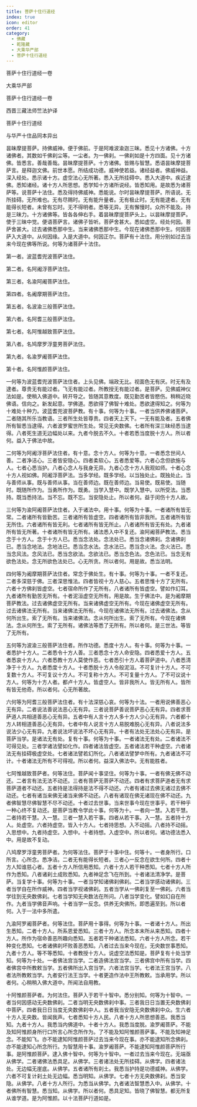 ```yaml
---
title: 菩萨十住行道经
index: true
icon: editor
order: 41
category:
  - 佛藏
  - 乾隆藏
  - 大乘华严部
  - 菩萨十住行道经
---
```


菩萨十住行道经一卷  

大乘华严部  

菩萨十住行道经一卷  

西晋三藏法师竺法护译  

菩萨十住行道经  

与华严十住品同本异出  

昙昧摩提菩萨。持佛威神。便于佛前。于是阿难波渝迦三昧。悉见十方诸佛。十方诸佛者。其数如千佛刹尘等。一尘者。为一佛刹。一佛刹如是十方四面。见十方诸佛。皆悉言。善哉善哉。昙昧摩提菩萨。十方诸佛。皆赐与智慧。悉语昙昧摩提菩萨言。是释迦文佛。前世本愿。所结成功德。威神使若益。诸经益者。佛威神益。深入经处。悉示诸十方。虚空法心无所著。悉入无所挂碍中。悉入大道中。疾近逮佛。悉知诸经。诸十方人所思想。悉学知十方诸所说经。皆悉知用。是故悉为诸菩萨等。说菩萨十法住。悉及得持佛威神。悉能说。尔时昙昧摩提菩萨。所语说。无所挂碍。无所难也。无有尽赐时。无有能升量者。无有极止时。无有能逮者。无有能得长短者。未曾有忘时。无不得明者。悉等无异。无有懈慢时。众所不能及。持是三昧力。十方诸佛等。皆各各伸右手。着昙昧摩提菩萨头上。以昙昧摩提菩萨。使于三昧中觉。便语菩萨言。诸佛子皆听。菩萨舍甚大。悉如虚空。经处何因。菩萨舍甚大。过去诸佛悉那中生。当来诸佛悉那中生。今现在诸佛悉那中生。何因菩萨入大道中。从何因缘。入是大道中。何因正尔。菩萨有十法住。用分别如过去当来今现在佛等所说。何等为诸菩萨十法住。  

第一者。波蓝耆兜波菩萨法住。  

第二者。名阿阇浮菩萨法住。  

第三者。名渝阿阇菩萨法住。  

第四者。名阇摩期菩萨法住。  

第五者。名波渝三般菩萨法住。  

第六者。名阿耆三般菩萨法住。  

第七者。名阿惟越致菩萨法住。  

第八者。名鸠摩罗浮童男菩萨法住。  

第九者。名渝罗阇菩萨法住。  

第十者。名阿惟颜菩萨法住。  

一何等为波蓝耆兜波菩萨法住者。上头见佛。端政无比。视面色无有厌。时无有及逮者。尊贵无有能过者。飞无有能过者。所教授无有能过者。是菩萨。见佛威神仪法如是。使稍入佛道中。转开导之。皆随其意教度。既见勤苦者皆愍伤。稍稍近晓佛语。信向之。新发起意。学佛道。悉欲得了佛智十难处。悉欲逮得知之。何等为十难处十种力。波蓝耆兜波菩萨教。有十事。何等为十事。一者当供养佛诸菩萨。二者随其所乐当教语。三者所生处皆尊贵。四者天上天下。一无有能及者。五者佛所有智悉当逮得。六者波罗蜜世所生处。常见无央数佛。七者所有深三昧经悉当逮得。八者死生道无边幅处以来。九者今脱去不久。十者若悉当度脱十方人。所以者何。益入于佛法中故。  

二何等为阿阇浮菩萨法住者。有十意。念十方人。何等为十意。一者悉念世间人善。二者净洁心。三者皆安隐心。四者柔软心。五者悉爱等。六者心念但欲施与人。七者心悉当护。八者心念人与我身无异。九者心念十方人我观如师。十者心念十方人视如佛。阿阇浮菩萨法。当多学经。既多学经。以当独处止。既独处止。当与善师从事。既与善师从事。当在善师边。既在善师边。当易使。既易使。当随时。既随所作为。当勇所作为。既勇。当学入慧中。既学入慧中。以所受法。当悉持。既当悉持法。当不忘。既不忘。当安隐处止。所以者何。益于闵伤十方人故。  

三何等为渝阿阇菩萨法住者。入于诸法中。用十事。何等为十事。一者诸所有皆无常。二者诸所有皆勤苦。三者诸所有皆虚空。四者诸所有皆非我所。五者诸所有皆无所住。六者诸所有皆无利。七者诸所有皆无所止。八者诸所有皆无有处。九者诸所有皆无所著。十者诸所有皆无所有。诸法悉入中不复还。渝阿阇菩萨教法。悉当念于十方人。念于十方人已。悉当念法处。念法处已。悉当念诸佛刹。念诸佛刹已。悉当念地法。念地法已。悉当念水法。念水法已。悉当念火法。念火法已。悉当念风法。念风法已。悉当念欲法。念欲法已。悉当念色法。念色法已。当念无有欲色法处。念无所欲色法处已。心无所贪。所以者何。用是故。悉当法明。  

四何等为阇摩期菩萨法住者。常念于佛处生。有十事。何等为十事。一者不复还。二者多深慈于佛。三者深思惟法。四者皆视十方人慈心。五者思惟十方了无所有。六者十方佛刹皆虚空。七者宿命所作了无所有。八者诸所有皆虚空。譬如作幻耳。九者诸所有勤苦无所有。十者泥洹虚空无所有。用是故。生于佛法中。是为阇摩期菩萨教法。过去诸佛虚空无所有。当来诸佛虚空无所有。今现在诸佛虚空无所有。过去诸佛法无所有。当来诸佛法无所有。今现在诸佛法无所有。过去诸佛法。念从何所出生。索了无所有。当来诸佛法。念从何所出生。索了无所有。今现在诸佛法。念从何所生。索了无所有。诸佛法等悉了无所有。所以者何。是三世法。等皆了无所有。  

五何等为波渝三般菩萨法住者。所作功德。悉度十方人。有十事。何等为十事。一者悉护十方人。二者悉令十方人善。三者悉念十方人命安隐。四者悉爱十方人。五者悉哀十方人。六者悉教十方人莫使作恶。七者悉引十方人着菩萨道中。八者悉清净于十方人。九者悉度十方人。十者悉脱十方人令般泥洹。不可复计十方人。不可复数十方人。不可复议十方人。不可复称十方人。不可复量十方人。了不可议说十方人。何等为十方人者。都卢十方人。皆虚空人。皆非我所人。皆无所有人。皆所有皆无他奇。所以者何。心无所著故。  

六何等为阿耆三般菩萨法住者。有十法深慈心哀。何等为十法。一者用说佛善恶心无有异。二者说法善说法恶心无有异。三者说菩萨善说菩萨恶心无有异。四者求菩萨道人共相道善恶心无有异。五者中有人言十方人多十方人少心无有异。六者都十方人转相道善恶心无有异。七者中有人说言十方人易脱难脱心无有异。八者说法多说法少心无有异。九者说法坏说法不坏心无有异。十者有法处无法处心无有异。是菩萨当学。是诸法无有处。复有十事。何等为十事。一者诸法无有处。二者诸法不可得见处。三者学诸法譬如化作。四者诸法皆虚空。五者诸法若干种虚空。六者诸法无有挂碍极虚空处。七者诸法譬若幻所化。八者诸法譬梦中所有。九者诸法不可计。十者诸法无所有不可得视。所以者何。益深入佛法中。无有能胜者。  

七阿惟越致菩萨者。何等法住。菩萨闻十事坚住。何等为十事。一者有佛无佛不动还。二者言有法无法不动还。三者有菩萨无菩萨不动还。四者有求菩萨道者无有求菩萨道者不动还。五者持是法得持是法不得不动还。六者有诸过去佛无诸过去佛不动还。七者有诸当来佛无诸当来佛不动还。八者有诸现在佛无诸现在佛不动还。九者佛智慧尽佛智慧不尽不动还。十者过去世事。当来世事今现在世事乎。若干种乎一种心终不复动还。是菩萨当教令学此十事。何等为十。一者向一慧。入若干慧。二者持若干慧。入一慧。三者一慧入若干事。四者从若干事。入一慧。五者持十方人。处虚空。六者持虚空。皆入十方人。七者持思想。入不动摇。八者持不动摇。入思想中。九者持虚空。入想中。十者持想。入虚空中。所以者何。诸功德法悉入中。用是故不复动。  

八鸠摩罗浮童男菩萨者。为何等法住。菩萨于十事中住。何等十。一者身所行。口所言。心所念。悉净洁。二者无有能得长短者。三者心一反念在欲生何所。四者十方人知谁慈心者。五者十方人所信用悉知。六者十方人若干种悉知。七者十方人所作为悉知。八者诸刹土成败悉知。九者神足念飞在所到。十者诸法清净学。是菩萨。当复学十事。何等为十事。一者当学知诸佛刹佛刹。二者当学感动诸佛刹。三者当学自在所作威神。四者当学视诸佛刹。五者当学从一佛刹复至一佛刹。六者当学往到无央数佛刹。七者当学知无央数法在所问。八者当学变化。譬如幻自在所作。九者当学佛音声响。十者当学一反念。供养无央佛所。即悉遍至到。所以者何。入于一法中多所遣。  

九渝阿罗阇菩萨者。何等法住。菩萨用十事得。何等为十事。一者诸十方人。所出生悉知。二者十方人。所系恩爱悉知。三者十方人。所念本末所从来悉知。四者十方人。所作为宿命善恶所趣向悉知。五者若干种诸法悉知。六者十方人所念。若干种变化悉知。七者诸佛刹坏败善恶悉知。八者过去当来今现在。无央数世事悉知。九者十方人。等不等悉知。十者教授十方人。说虚空法悉知是。菩萨复有十处当学知。何等为十处。一者佛法宫当学。二者造佛法宫当学。三者佛宫中所有当学。四者佛宫中所教敕当学。五者佛所出入宫当学。六者法宫当学。七者法王宫当学。八者法所教敕当学。九者安行法王当学。十者更造作法中王所教敕。当承用学。所以者何。心稍稍入佛大道中。所闻法自用教。  

十阿惟颜菩萨者。为何法住。菩萨入于若干十智中。悉分别知。何等为十智中。一者当何因感动无央数佛刹。二者当明无央数佛刹中事。三者我日日当置无央数佛刹中菩萨。四者我日日当度无央数佛刹中人。五者我当安隐无央数佛刹中众。生六者十方人无央数。皆闻我声。七者悉知十方人民。八者十方人所思想善恶。我悉当知。九者十方人。我悉当内佛道中。十者十方人。我悉当度脱。渝罗阇菩萨。不能及知阿惟颜身所行口所言心所念所作为。了不能及知阿惟颜菩萨事。不能及知神足念。不能知飞。亦不能逮知阿惟颜菩萨过去当来今现在事。亦不能逮知所念佛刹。亦不能逮知心所念所行。为智慧用十事。渝罗阇菩萨。不能逮知阿惟颜菩萨所行事。是阿惟颜菩萨。逮入佛十智中。何等为十智中。一者过去当来今现在。无端亟从佛学。二者诸佛法悉具足。从佛学。三者诸法处无所挂碍。从佛学。四者诸法处。无边幅无崖底。从佛学。五者诸所有刹土。我悉当护持是功德威神。从佛学。六者不可复计刹土处无边幅。悉当明知。从佛学。七者十方无央数佛刹。悉当安隐。从佛学。八者十方人所行。为悉当从佛学。九者诸法智慧悉入中。从佛学。十者佛所有智慧。悉当知。从佛学。所以者何。悉具足知。皆晓了佛智慧。都无所复从谁学道。是为阿惟颜。以十法菩萨行道如是。  

